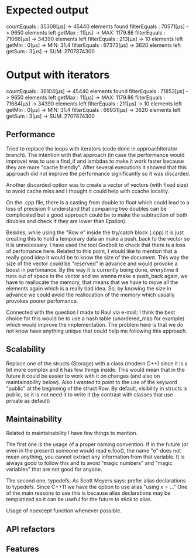 # Expected output

countEquals : 35308[µs] -> 45440 elements found
filterEquals : 70571[µs] -> 9650 elements left
getMax : 11[µs] -> MAX: 1179.86
filterEquals : 71066[µs] -> 34390 elements left
filterEquals : 213[µs] -> 10 elements left
getMin : 0[µs] -> MIN: 31.4
filterEquals : 67373[µs] -> 3620 elements left
getSum : 3[µs] -> SUM: 2707874300

# Output with iterators

countEquals : 36104[µs] -> 45440 elements found
filterEquals : 71853[µs] -> 9650 elements left
getMax : 11[µs] -> MAX: 1179.86
filterEquals : 71684[µs] -> 34390 elements left
filterEquals : 211[µs] -> 10 elements left
getMin : 0[µs] -> MIN: 31.4
filterEquals : 66931[µs] -> 3620 elements left
getSum : 3[µs] -> SUM: 2707874300

## Performance
Tried to replace the loops with iterators (code done in approachIterator branch). The intention with that approach (in case the performance would improve) was to use a find_if and lambdas to make it work faster because they are more "cache friendly". After several executions it showed that this approach did not improve the performance significantly so it was discarded.

Another discarded option was to create a vector of vectors (with fixed size) to avoid cache miss and I thought it could help with ccache locality. 

On the .cpp file, there is a casting from double to float which could lead to a loss of precision (I understand that comparing two doubles can be complicated but a good approach could be to make the subtraction of both doubles and check if they are lower than Epsilon).

Besides, while using the "Row e" inside the try/catch block (.cpp) it is just creating this to hold a temporary data an make a push_back to the vector so it is unnecessary. I have used the tool Godbolt to check that there is a loss of perfomance here. Related to this point, I would like to mention that a really good idea it would be to know the size of the document. This way the size of the vector could be "reserved" in advance and would provoke a boost in perfomance. By the way it is currently being done, everytime it runs out of space in the vector and we wanna make a push_back again, we have to reallocate the memory, that means that we have to move all the elements again which is a really bad idea. So, by knowing the size in advance we could avoid the reallocation of the memory which usually provokes poorer perfomance.

Connected with the question I made to Raul via e-mail; I think the best choice for this would be to use a hash table (unordered_map for example) which would improve the implementation. The problem here is that we do not know have anything unique that could help me following this approach.

## Scalability 
Replace one of the structs (Storage) with a class (modern C++) since it is a bit more complex and it has few things inside. This would mean that in the future it could be easier to work with it on changes (and also on maintainability below). Also I wanted to point to the use of the keyword "public" at the beginning of the struct Row. By default, visibility in structs is public, so it is not need it to write it (by contrast with classes that use private as default)

## Maintainability
Related to maintainability I have few things to mention. 

The first one is the usage of a proper naming convention. If in the future (or even in the present) someone would read e.foo(), the name "e" does not mean anything, you cannot extract any information from that variable. It is always good to follow this and to avoid "magic numbers" and "magic variables" that are not good for anyone.

The second one, typedefs. As Scott Meyers says: prefer alias declarations to typedefs. Since C++11 we have the option to use alias "using x = ..." One of the main reasons to use this is because alias declarations may be templatized so it can be useful for the future to stick to alias.

Usage of noexcept function whenever possible.
## API refactors


## Features

